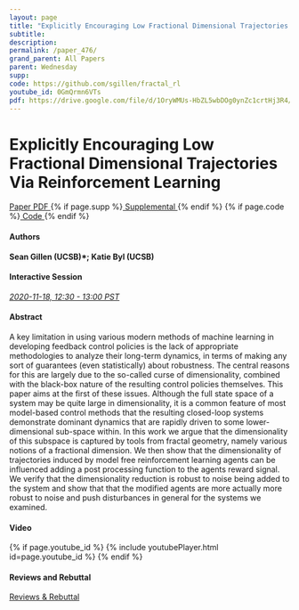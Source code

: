 ```yaml
---
layout: page
title: "Explicitly Encouraging Low Fractional Dimensional Trajectories Via Reinforcement Learning"
subtitle: 
description:
permalink: /paper_476/
grand_parent: All Papers
parent: Wednesday
supp: 
code: https://github.com/sgillen/fractal_rl
youtube_id: 0GmQrmn6VTs
pdf: https://drive.google.com/file/d/1OryWMUs-HbZL5wbDOg0ynZc1crtHj3R4/view
---
```


# Explicitly Encouraging Low Fractional Dimensional Trajectories Via Reinforcement Learning

<a href="https://drive.google.com/file/d/1OryWMUs-HbZL5wbDOg0ynZc1crtHj3R4/view" target="_blank" rel="noopener noreferrer" class="btn btn-blue"><i class="fa fa-file-text-o" aria-hidden="true"></i> Paper PDF </a> {% if page.supp %}<a href="" target="_blank" rel="noopener noreferrer" class="btn btn-green"><i class="fa fa-file-text-o" aria-hidden="true"></i> Supplemental </a>{% endif %} {% if page.code %}<a href="https://github.com/sgillen/fractal_rl" target="_blank" rel="noopener noreferrer" class="btn"><i class="fa fa-github" aria-hidden="true"></i> Code </a>{% endif %} 

#### Authors
**Sean Gillen (UCSB)*; Katie Byl (UCSB)**

#### Interactive Session
<a href="https://pheedloop.com/corl2020/virtual/?page=sessions&section=SESXWMYGDQX39IHNP" target="_blank" rel="noopener noreferrer"><em>2020-11-18, 12:30 - 13:00 PST </em></a>

#### Abstract
A key limitation in using various modern methods of machine learning in developing feedback control policies is the lack of appropriate methodologies to analyze their long-term dynamics, in terms of making any sort of guarantees (even statistically) about robustness.  The central reasons for this are largely due to the so-called curse of dimensionality, combined with the black-box nature of the resulting control policies themselves. This paper aims at the first of these issues. Although the full state space of a system may be quite large in dimensionality, it is a common feature of most model-based control methods that the resulting closed-loop systems demonstrate dominant dynamics that are rapidly driven to some lower-dimensional sub-space within. In this work we argue that the dimensionality of this subspace is captured by tools from fractal geometry, namely various notions of a fractional dimension. We then show that the dimensionality of trajectories induced by model free reinforcement learning agents can be influenced adding a post processing function to the agents reward signal. We verify that the dimensionality reduction is robust to noise being added to the system and show that that the modified agents are more actually more robust to noise and push disturbances in general for the systems we examined.

#### Video
{% if page.youtube_id %}
{% include youtubePlayer.html id=page.youtube_id %}
{% endif %}

#### Reviews and Rebuttal
<a href="https://drive.google.com/file/d/1V6M8OY-q4EwhnBq65DNEUDGmFuO2t7-C/view" target="_blank" rel="noopener noreferrer" class="btn btn-purple"><i class="fa fa-pencil-square-o" aria-hidden="true"></i> Reviews & Rebuttal </a>


